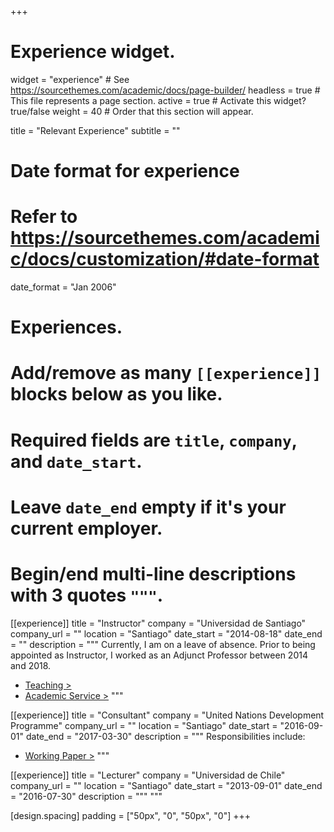 +++
# Experience widget.
widget = "experience"  # See https://sourcethemes.com/academic/docs/page-builder/
headless = true  # This file represents a page section.
active = true  # Activate this widget? true/false
weight = 40  # Order that this section will appear.

title = "Relevant Experience"
subtitle = ""

# Date format for experience
#   Refer to https://sourcethemes.com/academic/docs/customization/#date-format
date_format = "Jan 2006"

# Experiences.
#   Add/remove as many `[[experience]]` blocks below as you like.
#   Required fields are `title`, `company`, and `date_start`.
#   Leave `date_end` empty if it's your current employer.
#   Begin/end multi-line descriptions with 3 quotes `"""`.

[[experience]]
  title = "Instructor"
  company = "Universidad de Santiago"
  company_url = ""
  location = "Santiago"
  date_start = "2014-08-18"
  date_end = ""
  description = """
  Currently, I am on a leave of absence. Prior to being appointed as Instructor, I worked as an Adjunct Professor between 2014 and 2018.<br />
  
  * [Teaching >](teaching)
  * [Academic Service >](service)
  """

[[experience]]
  title = "Consultant"
  company = "United Nations Development Programme"
  company_url = ""
  location = "Santiago"
  date_start = "2016-09-01"
  date_end = "2017-03-30"
  description = """
  Responsibilities include:
  
  * [Working Paper >](/~shil5311//publication/puerta-giratoria-analisis-de-la-circulacion-publico-privada-en-chile/)
  """

[[experience]]
  title = "Lecturer"
  company = "Universidad de Chile"
  company_url = ""
  location = "Santiago"
  date_start = "2013-09-01"
  date_end = "2016-07-30"
  description = """
  """

[design.spacing]
  padding = ["50px", "0", "50px", "0"]
+++
